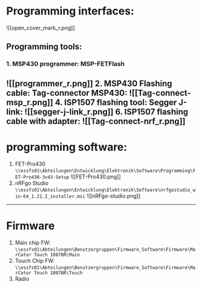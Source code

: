 # Programming interfaces:

![[open_cover_mark_r.png]]
## Programming tools:
### 1. MSP430 programmer: MSP-FETFlash

![[programmer_r.png]]
2. MSP430 Flashing cable: Tag-connector MSP430:
![[Tag-connect-msp_r.png]]
4. ISP1507 flashing tool: Segger J-link:
![[segger-j-link_r.png]]
6. ISP1507 flashing cable with adapter:
![[Tag-connect-nrf_r.png]]
---
# programming software:
1. FET-Pro430 `\\essfs01\Abteilungen\Entwicklung\Elektronik\Software\Programming\FET-Pro430-3v43-Setup`
![[FET-Pro430.png]]
2. nRFgo Studio `\\essfs01\Abteilungen\Entwicklung\Elektronik\Software\nrfgostudio_win-64_1.21.2_installer.msi`
![[nRFgo-studio.png]]
---
# Firmware
1. Main chip FW:  `\\essfs01\Abteilungen\Benutzergruppen\Firmware_Software\Firmware\MarCator Touch 1087BR\Main`
2. Touch Chip FW: `\\essfs01\Abteilungen\Benutzergruppen\Firmware_Software\Firmware\MarCator Touch 1087BR\Touch`
3. Radio